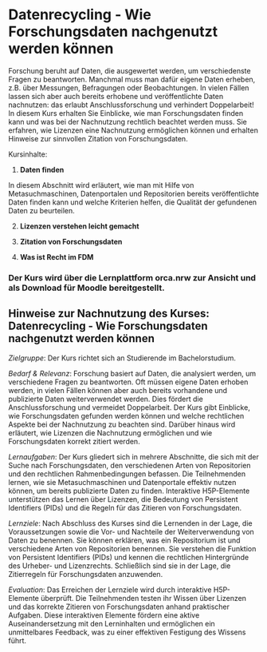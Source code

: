 # Datenrecycling - Wie Forschungsdaten nachgenutzt werden können

Forschung beruht auf Daten, die ausgewertet werden, um verschiedenste Fragen zu beantworten. Manchmal muss man dafür eigene Daten erheben, z.B. über Messungen, Befragungen oder Beobachtungen. In vielen Fällen lassen sich aber auch bereits erhobene und veröffentlichte Daten nachnutzen: das erlaubt Anschlussforschung und verhindert Doppelarbeit! In diesem Kurs erhalten Sie Einblicke, wie man Forschungsdaten finden kann und was bei der Nachnutzung rechtlich beachtet werden muss. Sie erfahren, wie Lizenzen eine Nachnutzung ermöglichen können und erhalten Hinweise zur sinnvollen Zitation von Forschungsdaten.

Kursinhalte:

1. **Daten finden**

In diesem Abschnitt wird erläutert, wie man mit Hilfe von Metasuchmaschinen, Datenportalen und Repositorien bereits veröffentlichte Daten finden kann und welche Kriterien helfen, die Qualität der gefundenen Daten zu beurteilen. 

2. **Lizenzen verstehen leicht gemacht**

3. **Zitation von Forschungsdaten**

4. **Was ist Recht im FDM**


### Der Kurs wird über die Lernplattform orca.nrw zur Ansicht und als Download für Moodle bereitgestellt. 

## Hinweise zur Nachnutzung des Kurses: Datenrecycling - Wie Forschungsdaten nachgenutzt werden können

*Zielgruppe*: Der Kurs richtet sich an Studierende im Bachelorstudium.

*Bedarf & Relevanz*: Forschung basiert auf Daten, die analysiert werden, um verschiedene Fragen zu beantworten. Oft müssen eigene Daten erhoben werden, in vielen Fällen können aber auch bereits vorhandene und publizierte Daten weiterverwendet werden. Dies fördert die Anschlussforschung und vermeidet Doppelarbeit. Der Kurs gibt Einblicke, wie Forschungsdaten gefunden werden können und welche rechtlichen Aspekte bei der Nachnutzung zu beachten sind. Darüber hinaus wird erläutert, wie Lizenzen die Nachnutzung ermöglichen und wie Forschungsdaten korrekt zitiert werden.

*Lernaufgaben*: Der Kurs gliedert sich in mehrere Abschnitte, die sich mit der Suche nach Forschungsdaten, den verschiedenen Arten von Repositorien und den rechtlichen Rahmenbedingungen befassen. Die Teilnehmenden lernen, wie sie Metasuchmaschinen und Datenportale effektiv nutzen können, um bereits publizierte Daten zu finden. Interaktive H5P-Elemente unterstützen das Lernen über Lizenzen, die Bedeutung von Persistent Identifiers (PIDs) und die Regeln für das Zitieren von Forschungsdaten.

*Lernziele*: Nach Abschluss des Kurses sind die Lernenden in der Lage, die Voraussetzungen sowie die Vor- und Nachteile der Weiterverwendung von Daten zu benennen. Sie können erklären, was ein Repositorium ist und verschiedene Arten von Repositorien benennen. Sie verstehen die Funktion von Persistent Identifiers (PIDs) und kennen die rechtlichen Hintergründe des Urheber- und Lizenzrechts. Schließlich sind sie in der Lage, die Zitierregeln für Forschungsdaten anzuwenden.

*Evaluation*: Das Erreichen der Lernziele wird durch interaktive H5P-Elemente überprüft. Die Teilnehmenden testen ihr Wissen über Lizenzen und das korrekte Zitieren von Forschungsdaten anhand praktischer Aufgaben. Diese interaktiven Elemente fördern eine aktive Auseinandersetzung mit den Lerninhalten und ermöglichen ein unmittelbares Feedback, was zu einer effektiven Festigung des Wissens führt.
